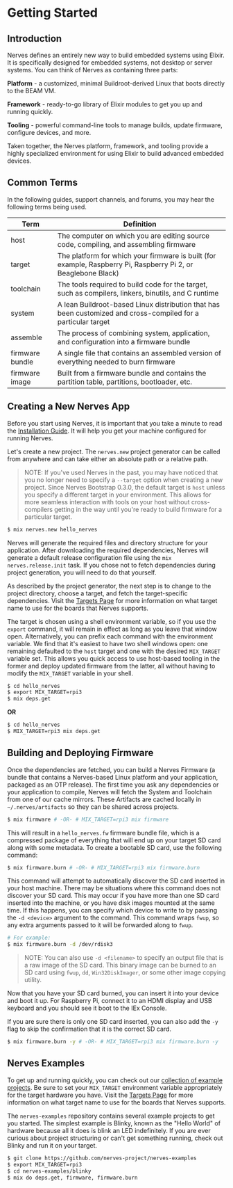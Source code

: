 # Getting Started

## Introduction

Nerves defines an entirely new way to build embedded systems using Elixir.
It is specifically designed for embedded systems, not desktop or server systems.
You can think of Nerves as containing three parts:

**Platform** - a customized, minimal Buildroot-derived Linux that boots directly to the BEAM VM.

**Framework** - ready-to-go library of Elixir modules to get you up and running quickly.

**Tooling** - powerful command-line tools to manage builds, update firmware, configure devices, and more.

Taken together, the Nerves platform, framework, and tooling provide a highly specialized environment for using Elixir to build advanced embedded devices.

## Common Terms

In the following guides, support channels, and forums, you may hear the following terms being used.

Term | Definition
--- | ---
host | The computer on which you are editing source code, compiling, and assembling firmware
target | The platform for which your firmware is built (for example, Raspberry Pi, Raspberry Pi 2, or Beaglebone Black)
toolchain | The tools required to build code for the target, such as compilers, linkers, binutils, and C runtime
system | A lean Buildroot-based Linux distribution that has been customized and cross-compiled for a particular target
assemble | The process of combining system, application, and configuration into a firmware bundle
firmware bundle | A single file that contains an assembled version of everything needed to burn firmware
firmware image | Built from a firmware bundle and contains the partition table, partitions, bootloader, etc.

## Creating a New Nerves App

Before you start using Nerves, it is important that you take a minute to read the [Installation Guide](installation.html).
It will help you get your machine configured for running Nerves.

Let's create a new project.
The `nerves.new` project generator can be called from anywhere and can take either an absolute path or a relative path.

> NOTE: If you've used Nerves in the past, you may have noticed that you no longer need to specify a `--target` option when creating a new project.
> Since Nerves Bootstrap 0.3.0, the default target is `host` unless you specify a different target in your environment.
> This allows for more seamless interaction with tools on your host without cross-compilers getting in the way until you're ready to build firmware for a particular target.

``` bash
$ mix nerves.new hello_nerves
```

Nerves will generate the required files and directory structure for your application.
After downloading the required dependencies, Nerves will generate a default release configuration file using the `mix nerves.release.init` task.
If you chose not to fetch dependencies during project generation, you will need to do that yourself.

As described by the project generator, the next step is to change to the project directory, choose a target, and fetch the target-specific dependencies.
Visit the [Targets Page](targets.html) for more information on what target name to use for the boards that Nerves supports.

The target is chosen using a shell environment variable, so if you use the `export` command, it will remain in effect as long as you leave that window open.
Alternatively, you can prefix each command with the environment variable.
We find that it's easiest to have two shell windows open: one remaining defaulted to the `host` target and one with the desired `MIX_TARGET` variable set.
This allows you quick access to use host-based tooling in the former and deploy updated firmware from the latter, all without having to modify the `MIX_TARGET` variable in your shell.

``` bash
$ cd hello_nerves
$ export MIX_TARGET=rpi3
$ mix deps.get
```

**OR**

``` bash
$ cd hello_nerves
$ MIX_TARGET=rpi3 mix deps.get
```

## Building and Deploying Firmware

Once the dependencies are fetched, you can build a Nerves Firmware (a bundle that contains a Nerves-based Linux platform and your application, packaged as an OTP release).
The first time you ask any dependencies or your application to compile, Nerves will fetch the System and Toolchain from one of our cache mirrors.
These Artifacts are cached locally in `~/.nerves/artifacts` so they can be shared across projects.

``` bash
$ mix firmware # -OR- # MIX_TARGET=rpi3 mix firmware
```

This will result in a `hello_nerves.fw` firmware bundle file, which is a compressed package of everything that will end up on your target SD card along with some metadata.
To create a bootable SD card, use the following command:

``` bash
$ mix firmware.burn # -OR- # MIX_TARGET=rpi3 mix firmware.burn
```

This command will attempt to automatically discover the SD card inserted in your host machine.
There may be situations where this command does not discover your SD card.
This may occur if you have more than one SD card inserted into the machine, or you have disk images mounted at the same time.
If this happens, you can specify which device to write to by passing the `-d <device>` argument to the command.
This command wraps `fwup`, so any extra arguments passed to it will be forwarded along to `fwup`.

``` bash
# For example:
$ mix firmware.burn -d /dev/rdisk3
```

> NOTE: You can also use `-d <filename>` to specify an output file that is a raw image of the SD card.
This binary image can be burned to an SD card using `fwup`, `dd`, `Win32DiskImager`, or some other image copying utility.

Now that you have your SD card burned, you can insert it into your device and boot it up.
For Raspberry Pi, connect it to an HDMI display and USB keyboard and you should see it boot to the IEx Console.

If you are sure there is only one SD card inserted, you can also add the `-y` flag to skip the confirmation that it is the correct SD card.

``` bash
$ mix firmware.burn -y # -OR- # MIX_TARGET=rpi3 mix firmware.burn -y
```

## Nerves Examples

To get up and running quickly, you can check out our [collection of example projects](https://github.com/nerves-project/nerves-examples).
Be sure to set your `MIX_TARGET` environment variable appropriately for the target hardware you have.
Visit the [Targets Page](targets.html) for more information on what target name to use for the boards that Nerves supports.

The `nerves-examples` repository contains several example projects to get you started.
The simplest example is Blinky, known as the "Hello World" of hardware because all it does is blink an LED indefinitely.
If you are ever curious about project structuring or can't get something running, check out Blinky and run it on your target.

``` bash
$ git clone https://github.com/nerves-project/nerves-examples
$ export MIX_TARGET=rpi3
$ cd nerves-examples/blinky
$ mix do deps.get, firmware, firmware.burn
```

